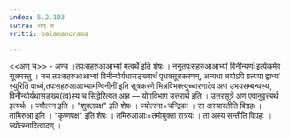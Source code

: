 ```yaml
---
index: 5.2.103
sutra: अण् च
vritti: balamanorama

---
```

<<अण् च>> - अण्च ।तपःसहरुआआभ्यां मत्वर्थे॑ इति शेषः । ननुतपःसहरुआआभ्यां विनीन्यणः॑ इत्येकमेव सूत्रमस्तु । नच तपःसहरुआआभ्यां विनीन्योर्यथासङ्ख्यार्थं पृथक्सूत्रकरणम्, अन्यथा त्रयोऽपि प्रत्यया द्वाभ्यां स्युरिति वाच्यं,तपःसहरुआआभ्यामण्विनीनी॑ इति सूत्रकरणे भिन्नविभक्त्युच्चारणादेव अण उभयसम्बन्धस्य, विनीन्योर्यथासङ्ख्य(त्व)स्य च सिद्धेरित्यत आह — योगविभाग उत्तरार्थ इति । उत्तरसूत्रे अण एवानुवृत्त्यर्थ इत्यर्थः । ज्यौत्स्न इति । "शुक्लपक्ष" इति शेषः । ज्योत्स्ना=चन्द्रिका । सा अस्यास्तीति विग्रहः । तामिरुआ इति । "कृष्णपक्ष" इति शेषः । तमिरुआआः=तमोयुक्ता रात्रयः । ता अस्य सन्तीति विग्रहः । ज्योत्स्नादित्वादण् । 